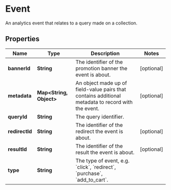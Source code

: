 

# Event

An analytics event that relates to a query made on a collection.

## Properties

Name | Type | Description | Notes
------------ | ------------- | ------------- | -------------
**bannerId** | **String** | The identifier of the promotion banner the event is about. |  [optional]
**metadata** | **Map&lt;String, Object&gt;** | An object made up of field-value pairs that contains additional metadata to record with the event. |  [optional]
**queryId** | **String** | The query identifier. | 
**redirectId** | **String** | The identifier of the redirect the event is about. |  [optional]
**resultId** | **String** | The identifier of the result the event is about. |  [optional]
**type** | **String** | The type of event, e.g. &#x60;click&#x60;, &#x60;redirect&#x60;, &#x60;purchase&#x60;, &#x60;add_to_cart&#x60;. | 



